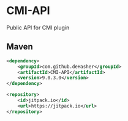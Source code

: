 # CMI-API
Public API for CMI plugin

## Maven

```xml
<dependency>
    <groupId>com.github.deHasher</groupId>
    <artifactId>CMI-API</artifactId>
    <version>9.0.3.0</version>
</dependency>
```
```xml
<repository>
    <id>jitpack.io</id>
    <url>https://jitpack.io</url>
</repository>
```